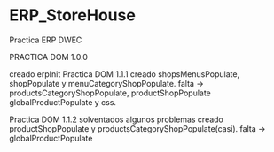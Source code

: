# ERP_StoreHouse
Practica ERP DWEC

PRACTICA DOM 1.0.0

creado erpInit
Practica DOM 1.1.1
creado shopsMenusPopulate, shopPopulate y menuCategoryShopPopulate.
falta -> productsCategoryShopPopulate, productShopPopulate globalProductPopulate y css.

Practica DOM 1.1.2
solventados algunos problemas
creado productShopPopulate y productsCategoryShopPopulate(casi).
falta -> globalProductPopulate




